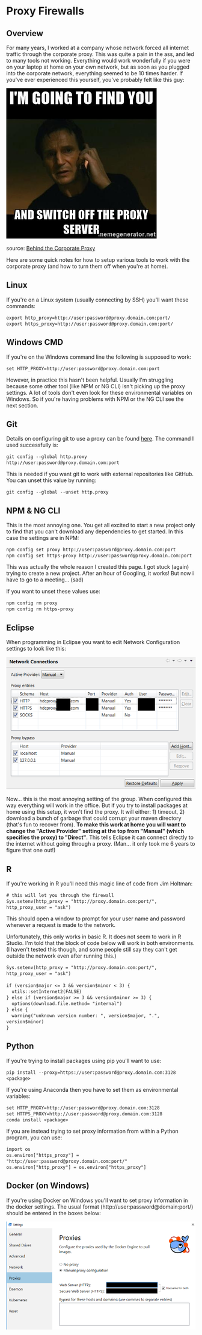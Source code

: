 # Proxy Firewalls

## Overview

For many years, I worked at a company whose network forced all internet traffic through the corporate proxy.  This was quite a pain in the ass, and led to many tools not working.  Everything would work wonderfully if you were on your laptop at home on your own network, but as soon as you plugged into the corporate network, everything seemed to be 10 times harder.  If you've ever experienced this yourself, you've probably felt like this guy:

![I'm going to find you and switch off the proxy server](assets/switch-off-the-proxy-server.jpg)

source: [Behind the Corporate Proxy](https://dev.to/shriharshmishra/behind-the-corporate-proxy-2jd8)

Here are some quick notes for how to setup various tools to work with the corporate proxy (and how to turn them off when you're at home).

## Linux

If you're on a Linux system (usually connecting by SSH) you'll want these commands:

```
export http_proxy=http://user:password@proxy.domain.com:port/
export https_proxy=http://user:password@proxy.domain.com:port/
```

## Windows CMD

If you're on the Windows command line the following is supposed to work:

```
set HTTP_PROXY=http://user:password@proxy.domain.com:port
```

However, in practice this hasn't been helpful.  Usually I'm struggling because some other tool (like NPM or NG CLI) isn't picking up the proxy settings.  A lot of tools don't even look for these environmental variables on Windows.  So if you're having problems with NPM or the NG CLI see the next section.

## Git

Details on configuring git to use a proxy can be found [here](https://gist.github.com/evantoli/f8c23a37eb3558ab8765).  The command I used successfully is:

```
git config --global http.proxy http://user:password@proxy.domain.com:port
```

This is needed if you want git to work with external repositories like GitHub.  You can unset this value by running:

```
git config --global --unset http.proxy
```

## NPM & NG CLI

This is the most annoying one.  You get all excited to start a new project only to find that you can't download any dependencies to get started.  In this case the settings are in NPM:

```
npm config set proxy http://user:password@proxy.domain.com:port
npm config set https-proxy http://user:password@proxy.domain.com:port
```

This was actually the whole reason I created this page.  I got stuck (again) trying to create a new project.  After an hour of Googling, it works! But now i have to go to a meeting... (sad)

If you want to unset these values use:

```
npm config rm proxy
npm config rm https-proxy
```

## Eclipse

When programming in Eclipse you want to edit Network Configuration settings to look like this:

![Eclipse settings screenshot](assets/proxy-eclipse-screenshot.png)

Now... this is the most annoying setting of the group.  When configured this way everything will work in the office.  But if you try to install packages at home using this setup, it won't find the proxy.  It will either: 1) timeout, 2) download a bunch of garbage that could corrupt your maven directory (that's fun to recover from).  __To make this work at home you will want to change the "Active Provider" setting at the top from "Manual" (which specifies the proxy) to "Direct"__.  This tells Eclipse it can connect directly to the internet without going through a proxy.  (Man... it only took me 6 years to figure that one out!)

## R

If you're working in R you'll need this magic line of code from Jim Holtman:

```
# this will let you through the firewall
Sys.setenv(http_proxy = "http://proxy.domain.com:port/", http_proxy_user = "ask")
```

This should open a window to prompt for your user name and password whenever a request is made to the network.

Unfortunately, this only works in basic R.  It does not seem to work in R Studio.  I'm told that the block of code below will work in both environments.  (I haven't tested this though, and some people still say they can't get outside the network even after running this.)

```
Sys.setenv(http_proxy = "http://proxy.domain.com:port/", http_proxy_user = "ask")

if (version$major <= 3 && version$minor < 3) {
  utils::setInternet2(FALSE)
} else if (version$major >= 3 && version$minor >= 3) {
  options(download.file.method= "internal")
} else {
  warning("unknown version number: ", version$major, ".", version$minor)
}
```

## Python

If you're trying to install packages using pip you'll want to use:

```
pip install --proxy=https://user:password@proxy.domain.com:3128 <package>
```

If you're using Anaconda then you have to set them as environmental variables:

```
set HTTP_PROXY=http://user:password@proxy.domain.com:3128
set HTTPS_PROXY=http://user:password@proxy.domain.com:3128
conda install <package>
```

If you are instead trying to set proxy information from within a Python program, you can use:

```
import os
os.environ["https_proxy"] = "http://user:password@proxy.domain.com:port/"
os.environ["http_proxy"] = os.environ["https_proxy"]
```

## Docker (on Windows)

If you're using Docker on Windows you'll want to set proxy information in the docker settings.  The usual format (http://user:password@domain:port/) should be entered in the boxes below:

![Docker Settings Screenshot](assets/proxy-docker-screenshot.png)

